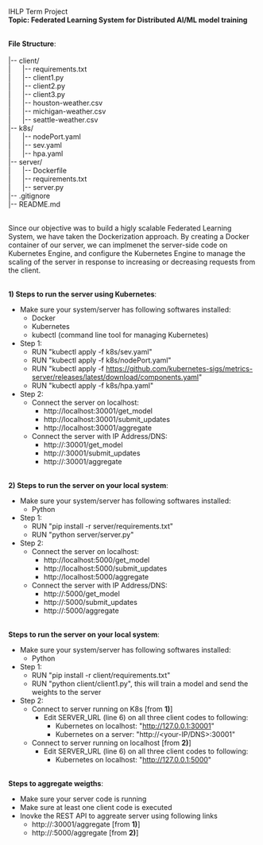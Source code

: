 IHLP Term Project <br/>
**Topic: Federated Learning System for Distributed AI/ML model training** <br/><br/>

**File Structure**:<br/><br/>
|-- client/<br/>
|&nbsp;&nbsp;&nbsp;&nbsp;&nbsp;&nbsp;|-- requirements.txt<br/>
|&nbsp;&nbsp;&nbsp;&nbsp;&nbsp;&nbsp;|-- client1.py<br/>
|&nbsp;&nbsp;&nbsp;&nbsp;&nbsp;&nbsp;|-- client2.py<br/>
|&nbsp;&nbsp;&nbsp;&nbsp;&nbsp;&nbsp;|-- client3.py<br/>
|&nbsp;&nbsp;&nbsp;&nbsp;&nbsp;&nbsp;|-- houston-weather.csv<br/>
|&nbsp;&nbsp;&nbsp;&nbsp;&nbsp;&nbsp;|-- michigan-weather.csv<br/>
|&nbsp;&nbsp;&nbsp;&nbsp;&nbsp;&nbsp;|-- seattle-weather.csv<br/>
|-- k8s/<br/>
|&nbsp;&nbsp;&nbsp;&nbsp;&nbsp;&nbsp;|-- nodePort.yaml<br/>
|&nbsp;&nbsp;&nbsp;&nbsp;&nbsp;&nbsp;|-- sev.yaml<br/>
|&nbsp;&nbsp;&nbsp;&nbsp;&nbsp;&nbsp;|-- hpa.yaml<br/>
|-- server/<br/>
|&nbsp;&nbsp;&nbsp;&nbsp;&nbsp;&nbsp;|-- Dockerfile<br/>
|&nbsp;&nbsp;&nbsp;&nbsp;&nbsp;&nbsp;|-- requirements.txt<br/>
|&nbsp;&nbsp;&nbsp;&nbsp;&nbsp;&nbsp;|-- server.py<br/>
|-- .gitignore<br/>
|-- README.md<br/>

<br/>
Since our objective was to build a higly scalable Federated Learning System, we have taken the Dockerization approach. By creating a Docker container of our server, we can implmenet the server-side code on Kubernetes Engine, and configure the Kubernetes Engine to manage the scaling of the server in response to increasing or decreasing requests from the client.
<br/><br/>

**1) Steps to run the server using Kubernetes**: <br/>
- Make sure your system/server has following softwares installed:
  - Docker
  - Kubernetes
  - kubectl (command line tool for managing Kubernetes)<br/>
- Step 1:
  - RUN "kubectl apply -f k8s/sev.yaml"
  - RUN "kubectl apply -f k8s/nodePort.yaml"
  - RUN "kubectl apply -f https://github.com/kubernetes-sigs/metrics-server/releases/latest/download/components.yaml"
  - RUN "kubectl apply -f k8s/hpa.yaml"
- Step 2:
  - Connect the server on localhost:
    - http://localhost:30001/get_model
    - http://localhost:30001/submit_updates
    - http://localhost:30001/aggregate
  - Connect the server with IP Address/DNS:
    - http://<your-dns>:30001/get_model
    - http://<your-dns>:30001/submit_updates
    - http://<your-dns>:30001/aggregate
<br/><br/>

**2) Steps to run the server on your local system**: <br/>
- Make sure your system/server has following softwares installed:
  - Python<br/>
- Step 1:
  - RUN "pip install -r server/requirements.txt"
  - RUN "python server/server.py"
- Step 2:
  - Connect the server on localhost:
    - http://localhost:5000/get_model
    - http://localhost:5000/submit_updates
    - http://localhost:5000/aggregate
  - Connect the server with IP Address/DNS:
    - http://<your--dns>:5000/get_model
    - http://<your--dns>:5000/submit_updates
    - http://<your--dns>:5000/aggregate
<br/><br/>

**Steps to run the server on your local system**: <br/>
- Make sure your system/server has following softwares installed:
  - Python<br/>
- Step 1:
  - RUN "pip install -r client/requirements.txt"
  - RUN "python client/client1.py", this will train a model and send the weights to the server
- Step 2:
  - Connect to server running on K8s  [from **1)**]
    - Edit SERVER_URL (line 6) on all three client codes to following:
      - Kubernetes on localhost: "http://127.0.0.1:30001"
      - Kubernetes on a server:  "http://<your-IP/DNS>:30001"
  - Connect to server running on localhost [from **2)**]
    - Edit SERVER_URL (line 6) on all three client codes to following:
      - Kubernetes on localhost: "http://127.0.0.1:5000"
<br/><br/>

**Steps to aggregate weigths**: <br/>
- Make sure your server code is running
- Make sure at least one client code is executed
- Inovke the REST API to aggreate server using following links
  - http://<your-dns>:30001/aggregate [from **1)**]
  - http://<your-dns>:5000/aggregate [from **2)**]